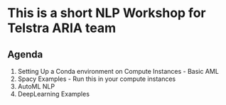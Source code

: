 # This is a short NLP Workshop for Telstra ARIA team

## Agenda
1. Setting Up a Conda environment on Compute Instances - Basic AML
1. Spacy Examples - Run this in your compute instances
1. AutoML NLP
1. DeepLearning Examples

